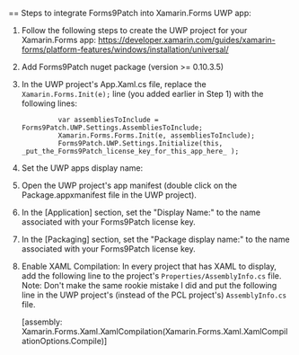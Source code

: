 ﻿== Steps to integrate Forms9Patch into Xamarin.Forms UWP app:

1. Follow the following steps to create the UWP project for your Xamarin.Forms app: https://developer.xamarin.com/guides/xamarin-forms/platform-features/windows/installation/universal/
2. Add Forms9Patch nuget package (version >= 0.10.3.5)
3. In the UWP project's App.Xaml.cs file, replace the ```Xamarin.Forms.Init(e);``` line (you added earlier in Step 1) with the following lines:
    
                var assembliesToInclude = Forms9Patch.UWP.Settings.AssembliesToInclude;
                Xamarin.Forms.Forms.Init(e, assembliesToInclude); 
                Forms9Patch.UWP.Settings.Initialize(this, _put_the_Forms9Patch_license_key_for_this_app_here_ );

4. Set the UWP apps display name:
  1. Open the UWP project's app manifest (double click on the Package.appxmanifest file in the UWP project).
  2. In the [Application] section, set the "Display Name:" to the name associated with your Forms9Patch license key.
  3. In the [Packaging] section, set the "Package display name:" to the name associated with your Forms9Patch license key.
5. Enable XAML Compilation:  In every project that has XAML to display, add the following line to the project's ```Properties/AssemblyInfo.cs``` file.  Note: Don't make the same rookie mistake I did and put the following line in the UWP project's (instead of the PCL project's) ```AssemblyInfo.cs``` file.

    [assembly: Xamarin.Forms.Xaml.XamlCompilation(Xamarin.Forms.Xaml.XamlCompilationOptions.Compile)]

  


